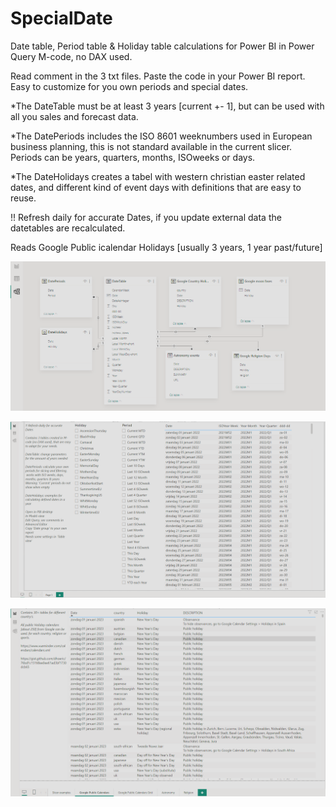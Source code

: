 # SpecialDate
Date table, Period table &amp; Holiday table calculations for Power BI in Power Query M-code, no DAX used.

Read comment in the 3 txt files. Paste the code in your Power BI report. Easy to customize for you own periods and special dates. 

*The DateTable must be at least 3 years [current +- 1], but can be used with all you sales and forecast data. 

*The DatePeriods includes the ISO 8601 weeknumbers used in European business planning, this is not standard available in the current slicer. Periods can be years, quarters, months, ISOweeks or days. 

*The DateHolidays creates a tabel with western christian easter related dates, and different kind of event days with definitions that are easy to reuse.

!! Refresh daily for accurate Dates, if you update external data the datetables are recalculated.

Reads Google Public icalendar Holidays [usually 3 years, 1 year past/future]

![modelview.png](modelview.png)

![Reportview.png](Reportview.png)

![GooglePublicCalendar.png](GooglePublicCalendar.png)
